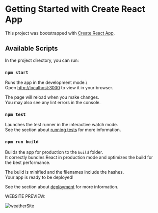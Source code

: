 # Getting Started with Create React App<br />
  
This project was bootstrapped with [Create React App](https://github.com/facebook/create-react-app).  
  
## Available Scripts  
  
In the project directory, you can run:  
  
### `npm start`  
  
Runs the app in the development mode.\  
Open [http://localhost:3000](http://localhost:3000) to view it in your browser.  
  
The page will reload when you make changes.\
You may also see any lint errors in the console.
  
### `npm test`  

Launches the test runner in the interactive watch mode.\
See the section about [running tests](https://facebook.github.io/create-react-app/docs/running-tests) for more information.
  
### `npm run build`  
  
Builds the app for production to the `build` folder.\
It correctly bundles React in production mode and optimizes the build for the best performance.

The build is minified and the filenames include the hashes.\
Your app is ready to be deployed!

See the section about [deployment](https://facebook.github.io/create-react-app/docs/deployment) for more information.

WEBSITE PREVIEW:    


 
 ![weatherSite](https://github.com/Hruday2004/cityWeather/assets/96369919/4e49ef53-a1ac-4ecb-8da5-1bc4cee9f982)
